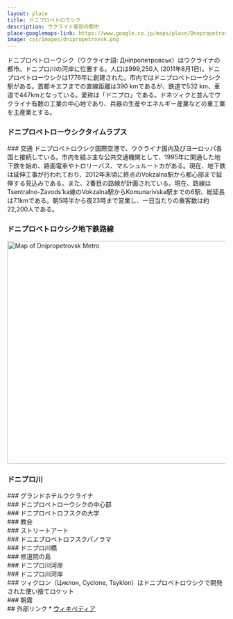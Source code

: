 ```yaml
---
layout: place
title: ドニプロペトロウシク
description: ウクライナ東部の都市
place-googlemaps-link: https://www.google.co.jp/maps/place/Dnepropetrovsk,+Dnipropetrovsk+Oblast,+Ukraine/
image: css/images/dnipropetrovsk.png
---
```

ドニプロペトローウシク（ウクライナ語: Дніпропетровськ）はウクライナの都市。ドニプロ川の河岸に位置する。人口は999,250人 (2011年8月1日)。ドニプロペトローウシクは1776年に創建された。市内ではドニプロペトローウシク駅がある。首都キエフまでの直線距離は390 kmであるが、鉄道で532 km、車道で447kmとなっている。愛称は「ドニプロ」である。ドネツィクと並んでウクライナ有数の工業の中心地であり、兵器の生産やエネルギー産業などの重工業を主産業とする。

### ドニプロペトローウシクタイムラプス
<div class="lazyload">
<!--
<div class="video-container"><iframe src="http://www.youtube.com/embed/8mUP8CsulDA?html5=1" frameborder="0"></iframe></div>
-->
</div>
### 交通
ドニプロペトロウシク国際空港で、ウクライナ国内及びヨーロッパ各国と接続している。市内を結ぶ主な公共交通機関として、1995年に開通した地下鉄を始め、路面電車やトロリーバス、マルシュルートカがある。現在、地下鉄は延伸工事が行われており、2012年末頃に終点のVokzalna駅から都心部まで延伸する見込みである。また、2番目の路線が計画されている。現在、路線はTsentralno-Zavods’ka線のVokzalna駅からKomunarivska駅までの6駅、総延長は7.1kmである。朝5時半から夜23時まで営業し、一日当たりの乗客数は約22,200人である。

### ドニプロペトロウシク地下鉄路線
<a title="By DDima [Public domain], via Wikimedia Commons" href="https://commons.wikimedia.org/wiki/File%3AMap_of_Dnipropetrovsk_Metro.png"><img width="512" alt="Map of Dnipropetrovsk Metro" src="https://upload.wikimedia.org/wikipedia/commons/5/52/Map_of_Dnipropetrovsk_Metro.png"/></a>

### ドニプロ川
<div class="lazyload">
<!--
<div about='https://farm9.static.flickr.com/8147/7611507492_9112590414_b.jpg'><a href='https://www.flickr.com/photos/zavarykin/7611507492/' target='_blank'><img xmlns:dct='http://purl.org/dc/terms/' href='http://purl.org/dc/dcmitype/StillImage' rel='dct:type' src='https://farm9.static.flickr.com/8147/7611507492_9112590414_b.jpg' alt='River Train by Zavarykin Sergey, on Flickr' title='River Train by Zavarykin Sergey, on Flickr' border='0'/></a><br/><a rel='license' href='http://creativecommons.org/licenses/by-nc-sa/2.0/' target='_blank'><img src='http://i.creativecommons.org/l/by-nc-sa/2.0/80x15.png' alt='Creative Commons Creative Commons Attribution-Noncommercial-Share Alike 2.0 Generic License' title='Creative Commons Creative Commons Attribution-Noncommercial-Share Alike 2.0 Generic License' border='0' align='left'></a>&nbsp; &nbsp;by&nbsp;<a href='https://www.flickr.com/people/zavarykin/' target='_blank'>&nbsp;</a><a xmlns:cc='http://creativecommons.org/ns#' rel='cc:attributionURL' property='cc:attributionName' href='https://www.flickr.com/people/zavarykin/' target='_blank'>Zavarykin Sergey</a><a href='http://www.imagecodr.org/' target='_blank'>&nbsp;</a></div>
-->
</div>
### グランドホテルウクライナ
<div class="lazyload">
<!--
<p><a href="http://commons.wikimedia.org/wiki/File:Hotel_Ukraine,_Dnipropetrovsk.jpg#mediaviewer/File:Hotel_Ukraine,_Dnipropetrovsk.jpg"><img src="http://upload.wikimedia.org/wikipedia/commons/thumb/e/e3/Hotel_Ukraine%2C_Dnipropetrovsk.jpg/1200px-Hotel_Ukraine%2C_Dnipropetrovsk.jpg" alt="Hotel Ukraine, Dnipropetrovsk.jpg"></a><small>"<a href="http://commons.wikimedia.org/wiki/File:Hotel_Ukraine,_Dnipropetrovsk.jpg#mediaviewer/File:Hotel_Ukraine,_Dnipropetrovsk.jpg">Hotel Ukraine, Dnipropetrovsk</a>" by <a href="//commons.wikimedia.org/wiki/User:Gnesener1900" title="User:Gnesener1900">Gnesener1900</a> - <span class="int-own-work">Own work</span>. Licensed under <a href="http://creativecommons.org/licenses/by-sa/3.0" title="Creative Commons Attribution-Share Alike 3.0">CC BY-SA 3.0</a> via <a href="//commons.wikimedia.org/wiki/">Wikimedia Commons</a>.</small></p>
-->
</div>
### ドニプロペトローウシクの中心部
<div class="lazyload">
<!--
<p><a href="http://commons.wikimedia.org/wiki/File:%D0%A3%D0%BB._%D0%9A%D0%B0%D1%80%D0%BB%D0%B0_%D0%9C%D0%B0%D1%80%D0%BA%D1%81%D0%B0,_%D0%94%D0%BD%D0%B5%D0%BF%D1%80%D0%BE%D0%BF%D0%B5%D1%82%D1%80%D0%BE%D0%B2%D1%81%D0%BA.jpg#mediaviewer/File:%D0%A3%D0%BB._%D0%9A%D0%B0%D1%80%D0%BB%D0%B0_%D0%9C%D0%B0%D1%80%D0%BA%D1%81%D0%B0,_%D0%94%D0%BD%D0%B5%D0%BF%D1%80%D0%BE%D0%BF%D0%B5%D1%82%D1%80%D0%BE%D0%B2%D1%81%D0%BA.jpg"><img src="http://upload.wikimedia.org/wikipedia/commons/thumb/8/8b/%D0%A3%D0%BB._%D0%9A%D0%B0%D1%80%D0%BB%D0%B0_%D0%9C%D0%B0%D1%80%D0%BA%D1%81%D0%B0%2C_%D0%94%D0%BD%D0%B5%D0%BF%D1%80%D0%BE%D0%BF%D0%B5%D1%82%D1%80%D0%BE%D0%B2%D1%81%D0%BA.jpg/1200px-%D0%A3%D0%BB._%D0%9A%D0%B0%D1%80%D0%BB%D0%B0_%D0%9C%D0%B0%D1%80%D0%BA%D1%81%D0%B0%2C_%D0%94%D0%BD%D0%B5%D0%BF%D1%80%D0%BE%D0%BF%D0%B5%D1%82%D1%80%D0%BE%D0%B2%D1%81%D0%BA.jpg" alt="Ул. Карла Маркса, Днепропетровск.jpg"></a><small>"<a href="http://commons.wikimedia.org/wiki/File:%D0%A3%D0%BB._%D0%9A%D0%B0%D1%80%D0%BB%D0%B0_%D0%9C%D0%B0%D1%80%D0%BA%D1%81%D0%B0,_%D0%94%D0%BD%D0%B5%D0%BF%D1%80%D0%BE%D0%BF%D0%B5%D1%82%D1%80%D0%BE%D0%B2%D1%81%D0%BA.jpg#mediaviewer/File:%D0%A3%D0%BB._%D0%9A%D0%B0%D1%80%D0%BB%D0%B0_%D0%9C%D0%B0%D1%80%D0%BA%D1%81%D0%B0,_%D0%94%D0%BD%D0%B5%D0%BF%D1%80%D0%BE%D0%BF%D0%B5%D1%82%D1%80%D0%BE%D0%B2%D1%81%D0%BA.jpg">Ул. Карла Маркса, Днепропетровск</a>" by <a href="//commons.wikimedia.org/wiki/User:Gnesener1900" title="User:Gnesener1900">Gnesener1900</a> - <span class="int-own-work">Own work</span>. Licensed under <a href="http://creativecommons.org/licenses/by-sa/3.0" title="Creative Commons Attribution-Share Alike 3.0">CC BY-SA 3.0</a> via <a href="//commons.wikimedia.org/wiki/">Wikimedia Commons</a>.</small></p>
-->
</div>
### ドニプロペトロフスクの大学
<div class="lazyload">
<!--
<p><a href="http://commons.wikimedia.org/wiki/File:Dnepr_NGU.jpg#mediaviewer/%D0%A4%D0%B0%D0%B9%D0%BB:Dnepr_NGU.jpg"><img src="http://upload.wikimedia.org/wikipedia/commons/thumb/4/48/Dnepr_NGU.jpg/1200px-Dnepr_NGU.jpg" alt="Dnepr NGU.jpg"></a><small>"<a href="http://commons.wikimedia.org/wiki/File:Dnepr_NGU.jpg#mediaviewer/%D0%A4%D0%B0%D0%B9%D0%BB:Dnepr_NGU.jpg">Dnepr NGU</a>" від <a href="//commons.wikimedia.org/w/index.php?title=User:TheVovaNik&amp;action=edit&amp;redlink=1" class="new" title="User:TheVovaNik (така сторінка не існує)">TheVovaNik</a> - <span class="int-own-work">Власна робота</span>. Ліцензований під <a href="http://creativecommons.org/licenses/by-sa/3.0" title="Creative Commons Attribution-Share Alike 3.0">CC BY-SA 3.0</a> через <a href="//commons.wikimedia.org/wiki/">Вікісховище</a>.</small></p>
-->
</div>
### 教会
<div class="lazyload">
<!--
<div about='https://farm3.static.flickr.com/2301/2496491835_20fa88d2b1_b.jpg'><a href='https://www.flickr.com/photos/gtarded/2496491835/' target='_blank'><img xmlns:dct='http://purl.org/dc/terms/' href='http://purl.org/dc/dcmitype/StillImage' rel='dct:type' src='https://farm3.static.flickr.com/2301/2496491835_20fa88d2b1_b.jpg' alt='P5040948 - Dnepropetrovsk, Ukraine by gTarded, on Flickr' title='P5040948 - Dnepropetrovsk, Ukraine by gTarded, on Flickr' border='0'/></a><br/><a rel='license' href='http://creativecommons.org/licenses/by-nc-nd/2.0/' target='_blank'><img src='http://i.creativecommons.org/l/by-nc-nd/2.0/80x15.png' alt='Creative Commons Creative Commons Attribution-Noncommercial-No Derivative Works 2.0 Generic License' title='Creative Commons Creative Commons Attribution-Noncommercial-No Derivative Works 2.0 Generic License' border='0' align='left'></a>&nbsp; &nbsp;by&nbsp;<a href='https://www.flickr.com/people/gtarded/' target='_blank'>&nbsp;</a><a xmlns:cc='http://creativecommons.org/ns#' rel='cc:attributionURL' property='cc:attributionName' href='https://www.flickr.com/people/gtarded/' target='_blank'>gTarded</a><a href='http://www.imagecodr.org/' target='_blank'>&nbsp;</a></div>
-->
</div>
### ストリートアート
<div class="lazyload">
<!--
<div about='https://farm4.static.flickr.com/3008/2943643414_904f611ec9_b.jpg'><a href='https://www.flickr.com/photos/alexpgp/2943643414/' target='_blank'><img xmlns:dct='http://purl.org/dc/terms/' href='http://purl.org/dc/dcmitype/StillImage' rel='dct:type' src='https://farm4.static.flickr.com/3008/2943643414_904f611ec9_b.jpg' alt='Street Art by alex.lane, on Flickr' title='Street Art by alex.lane, on Flickr' border='0'/></a><br/><a rel='license' href='http://creativecommons.org/licenses/by-nc-sa/2.0/' target='_blank'><img src='http://i.creativecommons.org/l/by-nc-sa/2.0/80x15.png' alt='Creative Commons Creative Commons Attribution-Noncommercial-Share Alike 2.0 Generic License' title='Creative Commons Creative Commons Attribution-Noncommercial-Share Alike 2.0 Generic License' border='0' align='left'></a>&nbsp; &nbsp;by&nbsp;<a href='https://www.flickr.com/people/alexpgp/' target='_blank'>&nbsp;</a><a xmlns:cc='http://creativecommons.org/ns#' rel='cc:attributionURL' property='cc:attributionName' href='https://www.flickr.com/people/alexpgp/' target='_blank'>alex.lane</a><a href='http://www.imagecodr.org/' target='_blank'>&nbsp;</a></div>
-->
</div>
### ドニエプロペトロフスクパノラマ
<div class="lazyload">
<!--
<div about='https://farm9.static.flickr.com/8448/7872757156_5367793c34_b.jpg'><a href='https://www.flickr.com/photos/giorgiotomassetti/7872757156/' target='_blank'><img xmlns:dct='http://purl.org/dc/terms/' href='http://purl.org/dc/dcmitype/StillImage' rel='dct:type' src='https://farm9.static.flickr.com/8448/7872757156_5367793c34_b.jpg' alt='Dnepropetrovsk Panorama by Giorgio Tomassetti, on Flickr' title='Dnepropetrovsk Panorama by Giorgio Tomassetti, on Flickr' border='0'/></a><br/><a rel='license' href='http://creativecommons.org/licenses/by-sa/2.0/' target='_blank'><img src='http://i.creativecommons.org/l/by-sa/2.0/80x15.png' alt='Creative Commons Creative Commons Attribution-Share Alike 2.0 Generic License' title='Creative Commons Creative Commons Attribution-Share Alike 2.0 Generic License' border='0' align='left'></a>&nbsp; &nbsp;by&nbsp;<a href='https://www.flickr.com/people/giorgiotomassetti/' target='_blank'>&nbsp;</a><a xmlns:cc='http://creativecommons.org/ns#' rel='cc:attributionURL' property='cc:attributionName' href='https://www.flickr.com/people/giorgiotomassetti/' target='_blank'>Giorgio Tomassetti</a><a href='http://www.imagecodr.org/' target='_blank'>&nbsp;</a></div>
-->
</div>
### ドニプロ川橋
<div class="lazyload">
<!--
<div about='https://farm8.static.flickr.com/7120/7536744886_5a2aa05bb4_b.jpg'><a href='https://www.flickr.com/photos/johndegree/7536744886/' target='_blank'><img xmlns:dct='http://purl.org/dc/terms/' href='http://purl.org/dc/dcmitype/StillImage' rel='dct:type' src='https://farm8.static.flickr.com/7120/7536744886_5a2aa05bb4_b.jpg' alt='Dnepropetrovsk sunset by johndegree, on Flickr' title='Dnepropetrovsk sunset by johndegree, on Flickr' border='0'/></a><br/><a rel='license' href='http://creativecommons.org/licenses/by-nc-nd/2.0/' target='_blank'><img src='http://i.creativecommons.org/l/by-nc-nd/2.0/80x15.png' alt='Creative Commons Creative Commons Attribution-Noncommercial-No Derivative Works 2.0 Generic License' title='Creative Commons Creative Commons Attribution-Noncommercial-No Derivative Works 2.0 Generic License' border='0' align='left'></a>&nbsp; &nbsp;by&nbsp;<a href='https://www.flickr.com/people/johndegree/' target='_blank'>&nbsp;</a><a xmlns:cc='http://creativecommons.org/ns#' rel='cc:attributionURL' property='cc:attributionName' href='https://www.flickr.com/people/johndegree/' target='_blank'>johndegree</a><a href='http://www.imagecodr.org/' target='_blank'>&nbsp;</a></div>
-->
</div>
### 修道院の島
<div class="lazyload">
<!--
<div about='https://farm9.static.flickr.com/8463/8079760950_d44dff43c5_b.jpg'><a href='https://www.flickr.com/photos/marcofieber/8079760950/' target='_blank'><img xmlns:dct='http://purl.org/dc/terms/' href='http://purl.org/dc/dcmitype/StillImage' rel='dct:type' src='https://farm9.static.flickr.com/8463/8079760950_d44dff43c5_b.jpg' alt='Dnipropetrovsk by Marco Fieber/Ostblog.org, on Flickr' title='Dnipropetrovsk by Marco Fieber/Ostblog.org, on Flickr' border='0'/></a><br/><a rel='license' href='http://creativecommons.org/licenses/by-nc-nd/2.0/' target='_blank'><img src='http://i.creativecommons.org/l/by-nc-nd/2.0/80x15.png' alt='Creative Commons Creative Commons Attribution-Noncommercial-No Derivative Works 2.0 Generic License' title='Creative Commons Creative Commons Attribution-Noncommercial-No Derivative Works 2.0 Generic License' border='0' align='left'></a>&nbsp; &nbsp;by&nbsp;<a href='https://www.flickr.com/people/marcofieber/' target='_blank'>&nbsp;</a><a xmlns:cc='http://creativecommons.org/ns#' rel='cc:attributionURL' property='cc:attributionName' href='https://www.flickr.com/people/marcofieber/' target='_blank'>Marco Fieber/Ostblog.org</a><a href='http://www.imagecodr.org/' target='_blank'>&nbsp;</a></div>
-->
</div>
### ドニプロ川河岸
<div class="lazyload">
<!--
<div about='https://farm9.static.flickr.com/8324/8079774385_82aedf8116_b.jpg'><a href='https://www.flickr.com/photos/marcofieber/8079774385/' target='_blank'><img xmlns:dct='http://purl.org/dc/terms/' href='http://purl.org/dc/dcmitype/StillImage' rel='dct:type' src='https://farm9.static.flickr.com/8324/8079774385_82aedf8116_b.jpg' alt='Dnipropetrovsk by Marco Fieber/Ostblog.org, on Flickr' title='Dnipropetrovsk by Marco Fieber/Ostblog.org, on Flickr' border='0'/></a><br/><a rel='license' href='http://creativecommons.org/licenses/by-nc-nd/2.0/' target='_blank'><img src='http://i.creativecommons.org/l/by-nc-nd/2.0/80x15.png' alt='Creative Commons Creative Commons Attribution-Noncommercial-No Derivative Works 2.0 Generic License' title='Creative Commons Creative Commons Attribution-Noncommercial-No Derivative Works 2.0 Generic License' border='0' align='left'></a>&nbsp; &nbsp;by&nbsp;<a href='https://www.flickr.com/people/marcofieber/' target='_blank'>&nbsp;</a><a xmlns:cc='http://creativecommons.org/ns#' rel='cc:attributionURL' property='cc:attributionName' href='https://www.flickr.com/people/marcofieber/' target='_blank'>Marco Fieber/Ostblog.org</a><a href='http://www.imagecodr.org/' target='_blank'>&nbsp;</a></div>
-->
</div>
### ドニプロ川河岸
<div class="lazyload">
<!--
<div about='https://farm3.static.flickr.com/2269/2496753093_839d9414f7_b.jpg'><a href='https://www.flickr.com/photos/gtarded/2496753093/' target='_blank'><img xmlns:dct='http://purl.org/dc/terms/' href='http://purl.org/dc/dcmitype/StillImage' rel='dct:type' src='https://farm3.static.flickr.com/2269/2496753093_839d9414f7_b.jpg' alt='Dnepr River - Dnepropetrovsk, Ukraine by gTarded, on Flickr' title='Dnepr River - Dnepropetrovsk, Ukraine by gTarded, on Flickr' border='0'/></a><br/><a rel='license' href='http://creativecommons.org/licenses/by-nc-nd/2.0/' target='_blank'><img src='http://i.creativecommons.org/l/by-nc-nd/2.0/80x15.png' alt='Creative Commons Creative Commons Attribution-Noncommercial-No Derivative Works 2.0 Generic License' title='Creative Commons Creative Commons Attribution-Noncommercial-No Derivative Works 2.0 Generic License' border='0' align='left'></a>&nbsp; &nbsp;by&nbsp;<a href='https://www.flickr.com/people/gtarded/' target='_blank'>&nbsp;</a><a xmlns:cc='http://creativecommons.org/ns#' rel='cc:attributionURL' property='cc:attributionName' href='https://www.flickr.com/people/gtarded/' target='_blank'>gTarded</a><a href='http://www.imagecodr.org/' target='_blank'>&nbsp;</a></div>
-->
</div>
### ツィクロン（Циклон, Cyclone, Tsyklon）はドニプロペトロウシクで開発された使い捨てロケット
<div class="lazyload">
<!--
<div about='https://farm3.static.flickr.com/2840/10420491593_ec57d1c5cc_b.jpg'><a href='https://www.flickr.com/photos/ipasha/10420491593/' target='_blank'><img xmlns:dct='http://purl.org/dc/terms/' href='http://purl.org/dc/dcmitype/StillImage' rel='dct:type' src='https://farm3.static.flickr.com/2840/10420491593_ec57d1c5cc_b.jpg' alt='P1000409 by ipasha, on Flickr' title='P1000409 by ipasha, on Flickr' border='0'/></a><br/><a rel='license' href='http://creativecommons.org/licenses/by-nc-sa/2.0/' target='_blank'><img src='http://i.creativecommons.org/l/by-nc-sa/2.0/80x15.png' alt='Creative Commons Creative Commons Attribution-Noncommercial-Share Alike 2.0 Generic License' title='Creative Commons Creative Commons Attribution-Noncommercial-Share Alike 2.0 Generic License' border='0' align='left'></a>&nbsp; &nbsp;by&nbsp;<a href='https://www.flickr.com/people/ipasha/' target='_blank'>&nbsp;</a><a xmlns:cc='http://creativecommons.org/ns#' rel='cc:attributionURL' property='cc:attributionName' href='https://www.flickr.com/people/ipasha/' target='_blank'>ipasha</a><a href='http://www.imagecodr.org/' target='_blank'>&nbsp;</a></div>
-->
</div>
### 朝霧
<div class="lazyload">
<!--
<div about='https://farm4.static.flickr.com/3785/10644062284_45f064855e_b.jpg'><a href='https://www.flickr.com/photos/ipasha/10644062284/' target='_blank'><img xmlns:dct='http://purl.org/dc/terms/' href='http://purl.org/dc/dcmitype/StillImage' rel='dct:type' src='https://farm4.static.flickr.com/3785/10644062284_45f064855e_b.jpg' alt='P1000502 by ipasha, on Flickr' title='P1000502 by ipasha, on Flickr' border='0'/></a><br/><a rel='license' href='http://creativecommons.org/licenses/by-nc-sa/2.0/' target='_blank'><img src='http://i.creativecommons.org/l/by-nc-sa/2.0/80x15.png' alt='Creative Commons Creative Commons Attribution-Noncommercial-Share Alike 2.0 Generic License' title='Creative Commons Creative Commons Attribution-Noncommercial-Share Alike 2.0 Generic License' border='0' align='left'></a>&nbsp; &nbsp;by&nbsp;<a href='https://www.flickr.com/people/ipasha/' target='_blank'>&nbsp;</a><a xmlns:cc='http://creativecommons.org/ns#' rel='cc:attributionURL' property='cc:attributionName' href='https://www.flickr.com/people/ipasha/' target='_blank'>ipasha</a><a href='http://www.imagecodr.org/' target='_blank'>&nbsp;</a></div>
-->
</div>
## 外部リンク
* <a href="http://ja.wikipedia.org/wiki/%E3%83%89%E3%83%8B%E3%83%97%E3%83%AD%E3%83%9A%E3%83%88%E3%83%AD%E3%82%A6%E3%82%B7%E3%82%AF">ウィキペディア</a>
